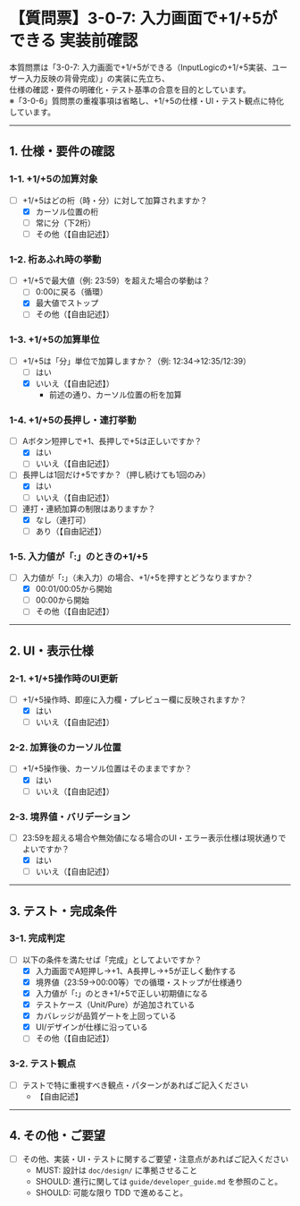 # 【質問票】3-0-7: 入力画面で+1/+5ができる 実装前確認

本質問票は「3-0-7: 入力画面で+1/+5ができる（InputLogicの+1/+5実装、ユーザー入力反映の背骨完成）」の実装に先立ち、  
仕様の確認・要件の明確化・テスト基準の合意を目的としています。  
※「3-0-6」質問票の重複事項は省略し、+1/+5の仕様・UI・テスト観点に特化しています。

---

## 1. 仕様・要件の確認

### 1-1. +1/+5の加算対象
- [ ] +1/+5はどの桁（時・分）に対して加算されますか？
    - [x] カーソル位置の桁
    - [ ] 常に分（下2桁）
    - [ ] その他（【自由記述】）

### 1-2. 桁あふれ時の挙動
- [ ] +1/+5で最大値（例: 23:59）を超えた場合の挙動は？
    - [ ] 0:00に戻る（循環）
    - [x] 最大値でストップ
    - [ ] その他（【自由記述】）

### 1-3. +1/+5の加算単位
- [ ] +1/+5は「分」単位で加算しますか？（例: 12:34→12:35/12:39）
    - [ ] はい
    - [x] いいえ（【自由記述】）
      - 前述の通り、カーソル位置の桁を加算

### 1-4. +1/+5の長押し・連打挙動
- [ ] Aボタン短押しで+1、長押しで+5は正しいですか？
    - [x] はい
    - [ ] いいえ（【自由記述】）
- [ ] 長押しは1回だけ+5ですか？（押し続けても1回のみ）
    - [x] はい
    - [ ] いいえ（【自由記述】）
- [ ] 連打・連続加算の制限はありますか？
    - [x] なし（連打可）
    - [ ] あり（【自由記述】）

### 1-5. 入力値が「__:__」のときの+1/+5
- [ ] 入力値が「__:__」（未入力）の場合、+1/+5を押すとどうなりますか？
    - [x] 00:01/00:05から開始
    - [ ] 00:00から開始
    - [ ] その他（【自由記述】）

---

## 2. UI・表示仕様

### 2-1. +1/+5操作時のUI更新
- [ ] +1/+5操作時、即座に入力欄・プレビュー欄に反映されますか？
    - [x] はい
    - [ ] いいえ（【自由記述】）

### 2-2. 加算後のカーソル位置
- [ ] +1/+5操作後、カーソル位置はそのままですか？
    - [x] はい
    - [ ] いいえ（【自由記述】）

### 2-3. 境界値・バリデーション
- [ ] 23:59を超える場合や無効値になる場合のUI・エラー表示仕様は現状通りでよいですか？
    - [x] はい
    - [ ] いいえ（【自由記述】）

---

## 3. テスト・完成条件

### 3-1. 完成判定
- [ ] 以下の条件を満たせば「完成」としてよいですか？
    - [x] 入力画面でA短押し→+1、A長押し→+5が正しく動作する
    - [x] 境界値（23:59→00:00等）での循環・ストップが仕様通り
    - [x] 入力値が「__:__」のとき+1/+5で正しい初期値になる
    - [x] テストケース（Unit/Pure）が追加されている
    - [x] カバレッジが品質ゲートを上回っている
    - [x] UI/デザインが仕様に沿っている
    - [ ] その他（【自由記述】）

### 3-2. テスト観点
- [ ] テストで特に重視すべき観点・パターンがあればご記入ください
    - 【自由記述】

---

## 4. その他・ご要望
- [ ] その他、実装・UI・テストに関するご要望・注意点があればご記入ください
    - MUST: 設計は `doc/design/` に準拠させること
    - SHOULD: 進行に関しては `guide/developer_guide.md` を参照のこと。
    - SHOULD: 可能な限り TDD で進めること。